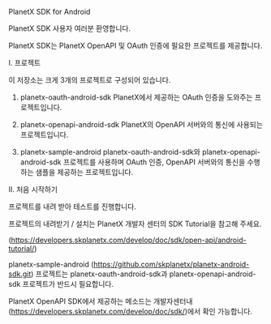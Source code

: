 PlanetX SDK for Android

PlanetX SDK 사용자 여러분 환영합니다.

PlanetX SDK는 PlanetX OpenAPI 및 OAuth 인증에 필요한 프로젝트를 제공합니다.


I. 프로젝트 

이 저장소는 크게 3개의 프로젝트로 구성되어 있습니다.

1. planetx-oauth-android-sdk
PlanetX에서 제공하는 OAuth 인증을 도와주는 프로젝트입니다.

2. planetx-openapi-android-sdk
PlanetX의 OpenAPI 서버와의 통신에 사용되는 프로젝트입니다.

3. planetx-sample-android
planetx-oauth-android-sdk와 planetx-openapi-android-sdk 프로젝트를 사용하며 
OAuth 인증, OpenAPI 서버와의 통신을 수행하는 샘플을 제공하는 프로젝트입니다.




II. 처음 시작하기

프로젝트를 내려 받아 테스트를 진행합니다.

프로젝트의 내려받기 / 설치는 PlanetX 개발자 센터의 SDK Tutorial을 참고해 주세요.

(https://developers.skplanetx.com/develop/doc/sdk/open-api/android-tutorial/)

planetx-sample-android (https://github.com/skplanetx/planetx-android-sdk.git) 프로젝트는 planetx-oauth-android-sdk과 planetx-openapi-android-sdk 프로젝트가 반드시 필요합니다.

PlanetX OpenAPI SDK에서 제공하는 메소드는 개발자센터내(https://developers.skplanetx.com/develop/doc/sdk/)에서 확인 가능합니다.



